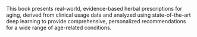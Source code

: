 This book presents real-world, evidence-based herbal prescriptions for aging, derived from clinical usage data and analyzed using state-of-the-art deep learning to provide comprehensive, personalized recommendations for a wide range of age-related conditions.
